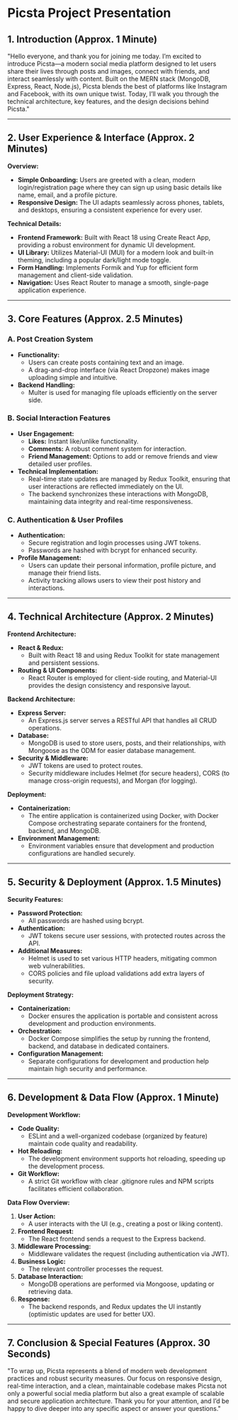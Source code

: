 # Picsta Project Presentation

## 1. Introduction (Approx. 1 Minute)
"Hello everyone, and thank you for joining me today. I’m excited to introduce Picsta—a modern social media platform designed to let users share their lives through posts and images, connect with friends, and interact seamlessly with content. Built on the MERN stack (MongoDB, Express, React, Node.js), Picsta blends the best of platforms like Instagram and Facebook, with its own unique twist. Today, I’ll walk you through the technical architecture, key features, and the design decisions behind Picsta."

---

## 2. User Experience & Interface (Approx. 2 Minutes)
**Overview:**  
- **Simple Onboarding:** Users are greeted with a clean, modern login/registration page where they can sign up using basic details like name, email, and a profile picture.  
- **Responsive Design:** The UI adapts seamlessly across phones, tablets, and desktops, ensuring a consistent experience for every user.

**Technical Details:**  
- **Frontend Framework:** Built with React 18 using Create React App, providing a robust environment for dynamic UI development.
- **UI Library:** Utilizes Material-UI (MUI) for a modern look and built-in theming, including a popular dark/light mode toggle.
- **Form Handling:** Implements Formik and Yup for efficient form management and client-side validation.
- **Navigation:** Uses React Router to manage a smooth, single-page application experience.

---

## 3. Core Features (Approx. 2.5 Minutes)
### A. Post Creation System
- **Functionality:**  
  - Users can create posts containing text and an image.
  - A drag-and-drop interface (via React Dropzone) makes image uploading simple and intuitive.
- **Backend Handling:**  
  - Multer is used for managing file uploads efficiently on the server side.

### B. Social Interaction Features
- **User Engagement:**  
  - **Likes:** Instant like/unlike functionality.
  - **Comments:** A robust comment system for interaction.
  - **Friend Management:** Options to add or remove friends and view detailed user profiles.
- **Technical Implementation:**  
  - Real-time state updates are managed by Redux Toolkit, ensuring that user interactions are reflected immediately on the UI.
  - The backend synchronizes these interactions with MongoDB, maintaining data integrity and real-time responsiveness.

### C. Authentication & User Profiles
- **Authentication:**  
  - Secure registration and login processes using JWT tokens.
  - Passwords are hashed with bcrypt for enhanced security.
- **Profile Management:**  
  - Users can update their personal information, profile picture, and manage their friend lists.
  - Activity tracking allows users to view their post history and interactions.

---

## 4. Technical Architecture (Approx. 2 Minutes)
**Frontend Architecture:**
- **React & Redux:**  
  - Built with React 18 and using Redux Toolkit for state management and persistent sessions.
- **Routing & UI Components:**  
  - React Router is employed for client-side routing, and Material-UI provides the design consistency and responsive layout.

**Backend Architecture:**
- **Express Server:**  
  - An Express.js server serves a RESTful API that handles all CRUD operations.
- **Database:**  
  - MongoDB is used to store users, posts, and their relationships, with Mongoose as the ODM for easier database management.
- **Security & Middleware:**  
  - JWT tokens are used to protect routes.
  - Security middleware includes Helmet (for secure headers), CORS (to manage cross-origin requests), and Morgan (for logging).

**Deployment:**
- **Containerization:**  
  - The entire application is containerized using Docker, with Docker Compose orchestrating separate containers for the frontend, backend, and MongoDB.
- **Environment Management:**  
  - Environment variables ensure that development and production configurations are handled securely.

---

## 5. Security & Deployment (Approx. 1.5 Minutes)
**Security Features:**
- **Password Protection:**  
  - All passwords are hashed using bcrypt.
- **Authentication:**  
  - JWT tokens secure user sessions, with protected routes across the API.
- **Additional Measures:**  
  - Helmet is used to set various HTTP headers, mitigating common web vulnerabilities.
  - CORS policies and file upload validations add extra layers of security.

**Deployment Strategy:**
- **Containerization:**  
  - Docker ensures the application is portable and consistent across development and production environments.
- **Orchestration:**  
  - Docker Compose simplifies the setup by running the frontend, backend, and database in dedicated containers.
- **Configuration Management:**  
  - Separate configurations for development and production help maintain high security and performance.

---

## 6. Development & Data Flow (Approx. 1 Minute)
**Development Workflow:**
- **Code Quality:**  
  - ESLint and a well-organized codebase (organized by feature) maintain code quality and readability.
- **Hot Reloading:**  
  - The development environment supports hot reloading, speeding up the development process.
- **Git Workflow:**  
  - A strict Git workflow with clear .gitignore rules and NPM scripts facilitates efficient collaboration.

**Data Flow Overview:**
1. **User Action:**  
   - A user interacts with the UI (e.g., creating a post or liking content).
2. **Frontend Request:**  
   - The React frontend sends a request to the Express backend.
3. **Middleware Processing:**  
   - Middleware validates the request (including authentication via JWT).
4. **Business Logic:**  
   - The relevant controller processes the request.
5. **Database Interaction:**  
   - MongoDB operations are performed via Mongoose, updating or retrieving data.
6. **Response:**  
   - The backend responds, and Redux updates the UI instantly (optimistic updates are used for better UX).

---

## 7. Conclusion & Special Features (Approx. 30 Seconds)
"To wrap up, Picsta represents a blend of modern web development practices and robust security measures. Our focus on responsive design, real-time interaction, and a clean, maintainable codebase makes Picsta not only a powerful social media platform but also a great example of scalable and secure application architecture. Thank you for your attention, and I’d be happy to dive deeper into any specific aspect or answer your questions."
